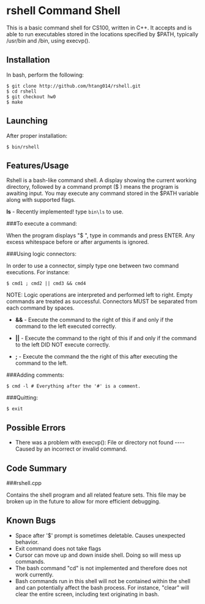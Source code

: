 # rshell Command Shell
This is a basic command shell for CS100, written in C++.  It accepts and is able to run executables stored in the locations specified by $PATH, typically /usr/bin and /bin, using execvp().

## Installation
In bash, perform the following:
```
$ git clone http://github.com/htang014/rshell.git
$ cd rshell
$ git checkout hw0
$ make

```
## Launching
After proper installation:
```
$ bin/rshell
```

## Features/Usage
Rshell is a bash-like command shell.  A display showing the current working directory, followed by a command prompt ($ ) means the program is awaiting input.  You may execute any command stored in the $PATH variable along with supported flags.

**ls** - Recently implemented!  type `bin\ls` to use.



###To execute a command:

When the program displays "$ ", type in commands and press ENTER.  Any excess whitespace before or after arguments is ignored.



###Using logic connectors:

In order to use a connector, simply type one between two command executions. For instance:
```
$ cmd1 ; cmd2 || cmd3 && cmd4
```

NOTE: Logic operations are interpreted and performed left to right. Empty commands are treated as successful.  Connectors MUST be separated from each command by spaces.

* **&&** - Execute the command to the right of this if and only if the command to the left executed correctly.

* **||** - Execute the command to the right of this if and only if the command to the left DID NOT execute correctly.

* **;** - Execute the command the the right of this after executing the command to the left.

###Adding comments:

```
$ cmd -l # Everything after the '#' is a comment.
```

###Quitting:
```
$ exit
```

## Possible Errors
* There was a problem with execvp(): File or directory not found ---- Caused by an incorrect or invalid command.

## Code Summary

###rshell.cpp

Contains the shell program and all related feature sets.  This file may be broken up in the future to allow for more efficient debugging.

## Known Bugs
* Space after '$' prompt is sometimes deletable.  Causes unexpected behavior.
* Exit command does not take flags
* Cursor can move up and down inside shell.  Doing so will mess up commands.
* The bash command "cd" is not implemented and therefore does not work currently.
* Bash commands run in this shell will not be contained within the shell and can potentially affect the bash process.  For instance, "clear" will clear the entire screen, including text originating in bash.
